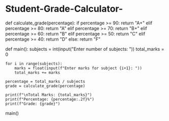 # Student-Grade-Calculator-
def calculate_grade(percentage):
    if percentage >= 90:
        return "A+"
    elif percentage >= 80:
        return "A"
    elif percentage >= 70:
        return "B+"
    elif percentage >= 60:
        return "B"
    elif percentage >= 50:
        return "C"
    elif percentage >= 40:
        return "D"
    else:
        return "F"

def main():
    subjects = int(input("Enter number of subjects: "))
    total_marks = 0

    for i in range(subjects):
        marks = float(input(f"Enter marks for subject {i+1}: "))
        total_marks += marks

    percentage = total_marks / subjects
    grade = calculate_grade(percentage)

    print(f"\nTotal Marks: {total_marks}")
    print(f"Percentage: {percentage:.2f}%")
    print(f"Grade: {grade}")

main()
